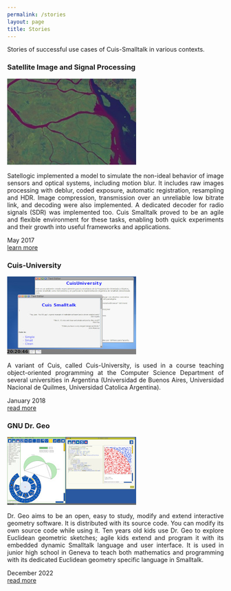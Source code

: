 ```yaml
---
permalink: /stories
layout: page
title: Stories
---
```


Stories of successful use cases of Cuis-Smalltalk in various contexts.

<div class="row">
  <div class="col">
    <h3>Satellite Image and Signal Processing</h3>
    <img src="./assets/imgs/story_satellogic.jpg" class="doc" style="width:300px;">
    <p align="justify">Satellogic implemented a model to simulate the
      non-ideal behavior of image sensors and optical systems,
      including motion blur. It includes raw images processing with
      deblur, coded exposure, automatic registration, resampling and
      HDR.  Image compression, transmission over an unreliable low
      bitrate link, and decoding were also implemented. A dedicated
      decoder for radio signals (SDR) was implemented too. Cuis
      Smalltalk proved to be an agile and flexible environment for
      these tasks, enabling both quick experiments and their growth
      into useful frameworks and applications.</p>
      <p class="signature">
	May 2017<br>
	<a href="https://www.youtube.com/watch?v=m1EWCYSZL4w">learn more</a>
      </p>
  </div>
</div>

<div class="row">
  <div class="col">
    <h3>Cuis-University</h3>
    <img src="./assets/imgs/story_cuis-university.jpg" class="doc" style="width:300px;">
    <p align="justify">A variant of Cuis, called Cuis-University, is
    used in a course teaching object-oriented programming at the
    Computer Science Department of several universities in Argentina
    (Universidad de Buenos Aires, Universidad Nacional de Quilmes,
    Universidad Catolica Argentina).</p>
    <p class="signature">
      January 2018<br>
      <a href="http://sites.google.com/view/cuis-university">read more</a>
    </p>
  </div>
</div>

<div class="row">
  <div class="col">
    <h3>GNU Dr. Geo</h3>
    <img src="./assets/imgs/story_drgeo.jpg" class="doc" style="width:300px;">
    <p align="justify">Dr. Geo aims to be an open, easy to study,
      modify and extend interactive geometry software. It is
      distributed with its source code. You can modify its own source
      code while using it. Ten years old kids use Dr. Geo to explore
      Euclidean geometric sketches; agile kids extend and program it
      with its embedded dynamic Smalltalk language and user
      interface. It is used in junior high school in Geneva to teach
      both mathematics and programming with its dedicated Euclidean
      geometry specific language in Smalltalk.</p>
    <p class="signature">
      December 2022<br>
      <a href="http://www.gnu.org/s/dr-geo">read more</a>
    </p>
  </div>
</div>


<!--
<div class="row">
  <div class="col">
    <h3>Story 1</h3>
    <img src="./assets/imgs/story_project.jpg" class="doc" style="width:300px;">
    <p align="justify">A paragraph describing the story.</p>
    <p class="signature">
      28 December 2024<br>
      <a href="http://...">read more</a>
    </p>
  </div>
</div>
  -->
